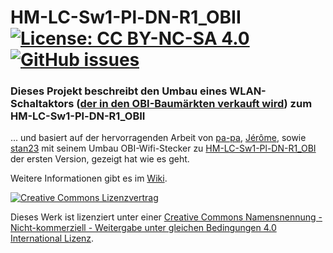 # HM-LC-Sw1-Pl-DN-R1_OBII [![License: CC BY-NC-SA 4.0](https://img.shields.io/badge/License-CC%20BY--NC--SA%204.0-lightgrey.svg)](https://creativecommons.org/licenses/by-nc-sa/4.0/)     [![GitHub issues](https://img.shields.io/github/issues/der-pw/HM-LC-Sw1-Pl-DN-R1_OBII.svg)](https://github.com/der-pw/HM-LC-Sw1-Pl-DN-R1_OBII/issues)

### Dieses Projekt beschreibt den Umbau eines WLAN-Schaltaktors ([der in den OBI-Baumärkten verkauft wird](https://www.obi.de/hausfunksteuerung/wifi-stecker-schuko-weiss/p/4077806)) zum HM-LC-Sw1-Pl-DN-R1_OBII 
... und basiert auf der hervorragenden Arbeit von [pa-pa](https://github.com/pa-pa/AskSinPP), [Jérôme](https://github.com/jp112sdl/Beispiel_AskSinPP), sowie [stan23](https://github.com/stan23) mit seinem Umbau OBI-Wifi-Stecker zu [HM-LC-Sw1-Pl-DN-R1_OBI](https://github.com/stan23/HM-LC-Sw1-Pl-DN-R1_OBI) der ersten Version, gezeigt hat wie es geht.

Weitere Informationen gibt es im [Wiki](https://github.com/der-pw/HM-LC-Sw1-Pl-DN-R1_OBII/wiki).

[![Creative Commons Lizenzvertrag](https://i.creativecommons.org/l/by-nc-sa/4.0/88x31.png)](http://creativecommons.org/licenses/by-nc-sa/4.0/) 

Dieses Werk ist lizenziert unter einer [Creative Commons Namensnennung - Nicht-kommerziell - Weitergabe unter gleichen Bedingungen 4.0 International Lizenz](http://creativecommons.org/licenses/by-nc-sa/4.0/).
